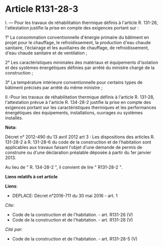# Article R131-28-3

I. ― Pour les travaux de réhabilitation thermique définis à l'article R. 131-26, l'attestation justifie la prise en compte
des exigences portant sur : 

1° La consommation conventionnelle d'énergie primaire du bâtiment en projet pour le chauffage, le refroidissement, la
production d'eau chaude sanitaire, l'éclairage et les auxiliaires de chauffage, de refroidissement, d'eau chaude sanitaire et
de ventilation ; 

2° Les caractéristiques minimales des matériaux et équipements d'isolation et des systèmes énergétiques définies par arrêté
du ministre chargé de la construction ; 

3° La température intérieure conventionnelle pour certains types de bâtiment précisés par arrêté du même ministre ; 

II.-Pour les travaux de réhabilitation thermique définis à l'article R. 131-28, l'attestation prévue à l'article R. 134-28-2
justifie la prise en compte des exigences portant sur les caractéristiques thermiques et les performances énergétiques des
équipements, installations, ouvrages ou systèmes installés.

**Nota:**

Décret n° 2012-490 du 13 avril 2012 art 3 : Les dispositions des articles R. 131-28-2 à R. 131-28-6 du code de la
construction et de l'habitation sont applicables aux travaux faisant l'objet d'une demande de permis de construire ou d'une
déclaration préalable déposée à partir du 1er janvier 2013.

Au lieu de " R. 134-28-2 ", il convient de lire " R131-28-2 ".

**Liens relatifs à cet article**

**Liens**:

  - DEPLACE: Décret n°2016-711 du 30 mai 2016 - art. 1

_Cite_:

  - Code de la construction et de l'habitation. - art. R131-26 (V)
  - Code de la construction et de l'habitation. - art. R131-28 (V)

_Cité par_:

  - Code de la construction et de l'habitation. - art. R131-28-5 (V)
